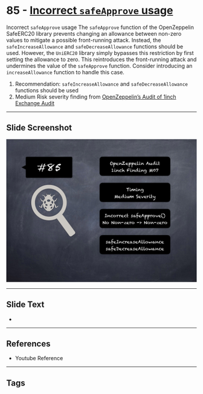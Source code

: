 
# 85 - [Incorrect `safeApprove` usage](./Incorrect%20`safeApprove`%20usage.md)

Incorrect `safeApprove` usage The `safeApprove` function of the OpenZeppelin SafeERC20 library prevents changing an allowance between non-zero values to mitigate a possible front-running attack. Instead, the `safeIncreaseAllowance` and `safeDecreaseAllowance` functions should be used. However, the `UniERC20` library simply bypasses this restriction by first setting the allowance to zero. This reintroduces the front-running attack and undermines the value of the `safeApprove` function. Consider introducing an `increaseAllowance` function to handle this case.


1. Recommendation: `safeIncreaseAllowance` and `safeDecreaseAllowance` functions should be used
2. Medium Risk severity finding from [OpenZeppelin’s Audit of 1inch Exchange Audit](https://blog.openzeppelin.com/1inch-exchange-audit/)


___
## Slide Screenshot
![085.png](../../images/7.%20Audit%20Findings%20101/085.png)
___
## Slide Text
- 
___
## References
- Youtube Reference
___
## Tags
